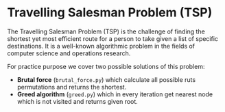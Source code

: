 # Travelling Salesman Problem (TSP)

The Travelling Salesman Problem (TSP) is the challenge of finding the shortest yet most efficient route for a person to take given a list of specific destinations. It is a well-known algorithmic problem in the fields of computer science and operations research.

For practice purpose we cover two possible solutions of this problem:

- **Brutal force** (`brutal_force.py`) which calculate all possible ruts permutations and returns the shortest.
- **Greed algorithm** (`greed.py`) which in every iteration get nearest node which is not visited and returns given root. 